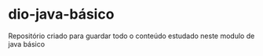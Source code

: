 # dio-java-básico
Repositório criado para guardar todo o conteúdo estudado neste modulo de java básico
